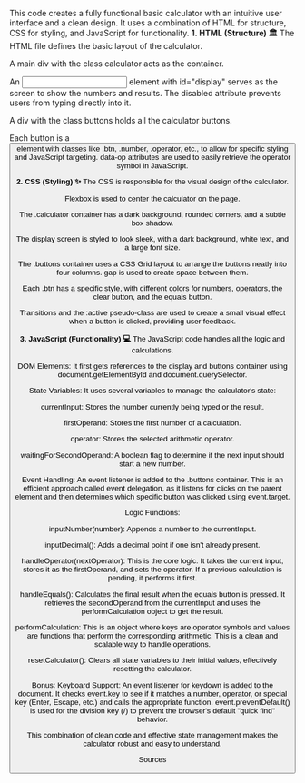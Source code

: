 This code creates a fully functional basic calculator with an intuitive user interface and a clean design. It uses a combination of HTML for structure, CSS for styling, and JavaScript for functionality.
**1. HTML (Structure) 🏛️**
The HTML file defines the basic layout of the calculator.

A main div with the class calculator acts as the container.

An <input> element with id="display" serves as the screen to show the numbers and results. The disabled attribute prevents users from typing directly into it.

A div with the class buttons holds all the calculator buttons.

Each button is a <button> element with classes like .btn, .number, .operator, etc., to allow for specific styling and JavaScript targeting. data-op attributes are used to easily retrieve the operator symbol in JavaScript.

**2. CSS (Styling) ✨**
The CSS is responsible for the visual design of the calculator.

Flexbox is used to center the calculator on the page.

The .calculator container has a dark background, rounded corners, and a subtle box shadow.

The display screen is styled to look sleek, with a dark background, white text, and a large font size.

The .buttons container uses a CSS Grid layout to arrange the buttons neatly into four columns. gap is used to create space between them.

Each .btn has a specific style, with different colors for numbers, operators, the clear button, and the equals button.

Transitions and the :active pseudo-class are used to create a small visual effect when a button is clicked, providing user feedback.

**3. JavaScript (Functionality) 💻**
The JavaScript code handles all the logic and calculations.

DOM Elements: It first gets references to the display and buttons container using document.getElementById and document.querySelector.

State Variables: It uses several variables to manage the calculator's state:

currentInput: Stores the number currently being typed or the result.

firstOperand: Stores the first number of a calculation.

operator: Stores the selected arithmetic operator.

waitingForSecondOperand: A boolean flag to determine if the next input should start a new number.

Event Handling: An event listener is added to the .buttons container. This is an efficient approach called event delegation, as it listens for clicks on the parent element and then determines which specific button was clicked using event.target.

Logic Functions:

inputNumber(number): Appends a number to the currentInput.

inputDecimal(): Adds a decimal point if one isn't already present.

handleOperator(nextOperator): This is the core logic. It takes the current input, stores it as the firstOperand, and sets the operator. If a previous calculation is pending, it performs it first.

handleEquals(): Calculates the final result when the equals button is pressed. It retrieves the secondOperand from the currentInput and uses the performCalculation object to get the result.

performCalculation: This is an object where keys are operator symbols and values are functions that perform the corresponding arithmetic. This is a clean and scalable way to handle operations.

resetCalculator(): Clears all state variables to their initial values, effectively resetting the calculator.

Bonus: Keyboard Support: An event listener for keydown is added to the document. It checks event.key to see if it matches a number, operator, or special key (Enter, Escape, etc.) and calls the appropriate function. event.preventDefault() is used for the division key (/) to prevent the browser's default "quick find" behavior.

This combination of clean code and effective state management makes the calculator robust and easy to understand.


Sources

